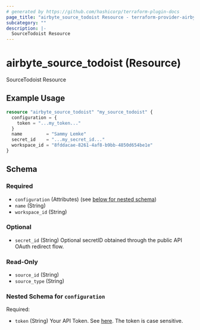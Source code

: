 ```yaml
---
# generated by https://github.com/hashicorp/terraform-plugin-docs
page_title: "airbyte_source_todoist Resource - terraform-provider-airbyte"
subcategory: ""
description: |-
  SourceTodoist Resource
---
```


# airbyte_source_todoist (Resource)

SourceTodoist Resource

## Example Usage

```terraform
resource "airbyte_source_todoist" "my_source_todoist" {
  configuration = {
    token = "...my_token..."
  }
  name         = "Sammy Lemke"
  secret_id    = "...my_secret_id..."
  workspace_id = "8fddacae-8261-4af8-b9bb-4850d654be1e"
}
```

<!-- schema generated by tfplugindocs -->
## Schema

### Required

- `configuration` (Attributes) (see [below for nested schema](#nestedatt--configuration))
- `name` (String)
- `workspace_id` (String)

### Optional

- `secret_id` (String) Optional secretID obtained through the public API OAuth redirect flow.

### Read-Only

- `source_id` (String)
- `source_type` (String)

<a id="nestedatt--configuration"></a>
### Nested Schema for `configuration`

Required:

- `token` (String) Your API Token. See <a href="https://todoist.com/app/settings/integrations/">here</a>. The token is case sensitive.


